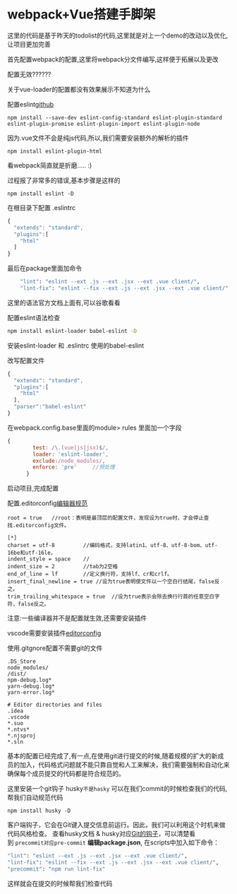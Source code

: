 # webpack+Vue搭建手脚架

这里的代码是基于昨天的todolist的代码,这里就是对上一个demo的改动以及优化,让项目更加完善

首先配置webpack的配置,这里将webpack分文件编写,这样便于拓展以及更改





配置无效??????

关于vue-loader的配置都没有效果展示不知道为什么



配置eslint[github](https://github.com/standard/eslint-config-standard)

````
npm install --save-dev eslint-config-standard eslint-plugin-standard eslint-plugin-promise eslint-plugin-import eslint-plugin-node
````

因为.vue文件不会是纯js代码,所以,我们需要安装额外的解析的插件

```
npm install eslint-plugin-html
```

看webpack简直就是折磨..... :)

过程报了非常多的错误,基本步骤是这样的

```
npm install eslint -D
```

在根目录下配置 .eslintrc

```JavaScript
{
  "extends": "standard",
  "plugins":[
    "html"
  ]
}
```

最后在package里面加命令

```bash
    "lint": "eslint --ext .js --ext .jsx --ext .vue client/",
    "lint-fix": "eslint --fix --ext .js --ext .jsx --ext .vue client/"
```

这里的语法官方文档上面有,可以谷歌看看

配置eslint语法检查

```bash
npm install eslint-loader babel-eslint -D
```

安装eslint-loader 和 .eslintrc 使用的babel-eslint

改写配置文件

````JavaScript
{
  "extends": "standard",
  "plugins":[
    "html"
  ],
  "parser":"babel-eslint"
}
````

在webpack.config.base里面的module> rules 里面加一个字段

````JavaScript
{
        test: /\.(vue|js|jsx)$/,
        loader: 'eslint-loader',
        exclude:/node_modules/,
        enforce: 'pre'     //预处理
      }
````

启动项目,完成配置



配置.editorconfig[编辑器规范](http://www.alloyteam.com/2014/12/editor-config/)

```
root = true   //root：表明是最顶层的配置文件，发现设为true时，才会停止查找.editorconfig文件。

[*]
charset = utf-8        	//编码格式，支持latin1、utf-8、utf-8-bom、utf-16be和utf-16le，
indent_style = space    //
indent_size = 2         //tab为2空格
end_of_line = lf        //定义换行符，支持lf、cr和crlf。
insert_final_newline = true	//设为true表明使文件以一个空白行结尾，false反之。
trim_trailing_whitespace = true  //设为true表示会除去换行行首的任意空白字符，false反之。

```

注意:一些编译器并不是配置就生效,还需要安装插件

vscode需要安装插件[editorconfig](https://editorconfig.org/)

使用.gitgnore配置不需要git的文件

````
.DS_Store
node_modules/
/dist/
npm-debug.log*
yarn-debug.log*
yarn-error.log*

# Editor directories and files
.idea
.vscode
*.suo
*.ntvs*
*.njsproj
*.sln
````



基本的配置已经完成了,有一点,在使用git进行提交的时候,随着规模的扩大的新成员的加入，代码格式问题就不能只靠自觉和人工来解决，我们需要强制和自动化来确保每个成员提交的代码都是符合规范的。 

这里安装一个git钩子 husky`不是hasky` 可以在我们commit的时候检查我们的代码,帮我们自动规范代码

```
npm install husky -D
```

客户端钩子，它会在Git键入提交信息前运行。因此，我们可以利用这个时机来做代码风格检查。 查看husky文档 & husky对应[Git的钩子](https://git-scm.com/docs/githooks)，可以清楚看到 `precommit对应pre-commit` **编辑package.json**, 在scripts中加入如下命令： 

```bash
"lint": "eslint --ext .js --ext .jsx --ext .vue client/",
"lint-fix": "eslint --fix --ext .js --ext .jsx --ext .vue client/",
"precommit": "npm run lint-fix"
```

这样就会在提交的时候帮我们检查代码



